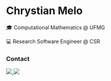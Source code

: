 <html>
<body>
  
  <h1>
    Chrystian Melo
  </h1>
    <p>🎓 Computational Mathematics @ UFMG</p>
    <p>💻 Research Software Engineer @ CSR</p>
  <div>
    <h3>Contact</h3>
    <a href = "mailto:meloo.chrys@gmail.com" target="_blank">
      <img src="https://img.shields.io/badge/Gmail-D14836?style=for-the-badge&logo=gmail&logoColor=white">
    </a>
    <a href="https://www.linkedin.com/in/ChrystianMelo" target="_blank">
      <img src="https://img.shields.io/badge/-LinkedIn-%230077B5?style=for-the-badge&logo=linkedin&logoColor=white"> 
    </a>   
  </div>

</body>
</html>
